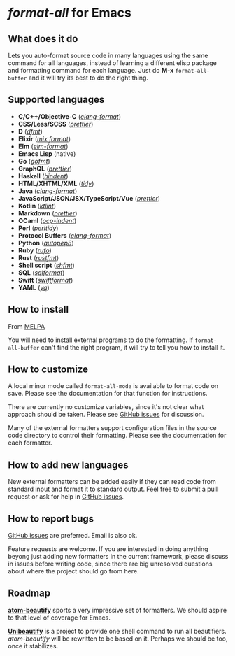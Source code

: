 *format-all* for Emacs
======================

What does it do
---------------

Lets you auto-format source code in many languages using the same
command for all languages, instead of learning a different elisp
package and formatting command for each language. Just do **M-x**
`format-all-buffer` and it will try its best to do the right thing.

Supported languages
-------------------

* **C/C++/Objective-C** ([*clang-format*](https://clang.llvm.org/docs/ClangFormat.html))
* **CSS/Less/SCSS** ([*prettier*](https://prettier.io/))
* **D** ([*dfmt*](https://github.com/dlang-community/dfmt))
* **Elixir** ([*mix format*](https://hexdocs.pm/mix/master/Mix.Tasks.Format.html))
* **Elm** ([*elm-format*](https://github.com/avh4/elm-format))
* **Emacs Lisp** (native)
* **Go** ([*gofmt*](https://golang.org/cmd/gofmt/))
* **GraphQL** ([*prettier*](https://prettier.io/))
* **Haskell** ([*hindent*](https://github.com/commercialhaskell/hindent))
* **HTML/XHTML/XML** ([*tidy*](http://www.html-tidy.org/))
* **Java** ([*clang-format*](https://clang.llvm.org/docs/ClangFormat.html))
* **JavaScript/JSON/JSX/TypeScript/Vue** ([*prettier*](https://prettier.io/))
* **Kotlin** ([*ktlint*](https://github.com/shyiko/ktlint))
* **Markdown** ([*prettier*](https://prettier.io/))
* **OCaml** ([*ocp-indent*](https://opam.ocaml.org/packages/ocp-indent/))
* **Perl** ([*perltidy*](http://perltidy.sourceforge.net/))
* **Protocol Buffers** ([*clang-format*](https://clang.llvm.org/docs/ClangFormat.html))
* **Python** ([*autopep8*](https://pypi.org/project/autopep8/))
* **Ruby** ([*rufo*](https://github.com/ruby-formatter/rufo))
* **Rust** ([*rustfmt*](https://github.com/rust-lang-nursery/rustfmt))
* **Shell script** ([*shfmt*](https://github.com/mvdan/sh))
* **SQL** ([*sqlformat*](https://pypi.org/project/sqlparse/))
* **Swift** ([*swiftformat*](https://github.com/nicklockwood/SwiftFormat))
* **YAML** ([*yq*](https://github.com/mikefarah/yq))

How to install
--------------

From [MELPA](https://melpa.org/#/?q=format-all)

You will need to install external programs to do the formatting. If
`format-all-buffer` can't find the right program, it will try to tell
you how to install it.

How to customize
----------------

A local minor mode called `format-all-mode` is available to format
code on save. Please see the documentation for that function for
instructions.

There are currently no customize variables, since it's not clear what
approach should be taken. Please see [GitHub issues][github-issues]
for discussion.

Many of the external formatters support configuration files in the
source code directory to control their formatting. Please see the
documentation for each formatter.

How to add new languages
------------------------

New external formatters can be added easily if they can read code from
standard input and format it to standard output. Feel free to submit a
pull request or ask for help in [GitHub issues][github-issues].

How to report bugs
------------------

[GitHub issues][github-issues] are preferred. Email is also ok.

Feature requests are welcome. If you are interested in doing anything
beyong just adding new formatters in the current framework, please
discuss in issues before writing code, since there are big unresolved
questions about where the project should go from here.

Roadmap
-------

**[atom-beautify](https://atom.io/packages/atom-beautify#beautifiers)**
sports a very impressive set of formatters. We should aspire to that
level of coverage for Emacs.

**[Unibeautify](https://github.com/Unibeautify/unibeautify)** is a
project to provide one shell command to run all beautifiers.
*atom-beautify* will be rewritten to be based on it. Perhaps we should
be too, once it stabilizes.

[github-issues]: https://github.com/lassik/emacs-format-all-the-code/issues
